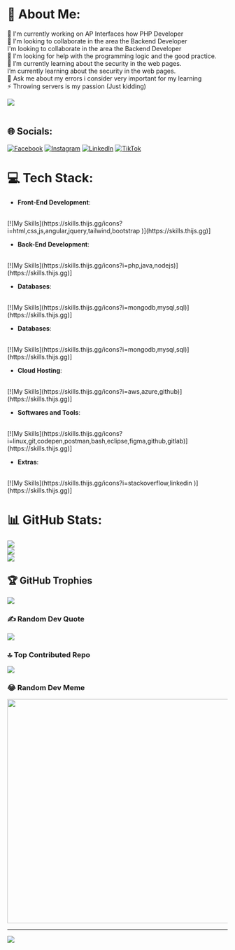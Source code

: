 # 💫 About Me:
🔭 I'm currently working on AP Interfaces how PHP Developer<br>👯 I'm looking to collaborate in the area the Backend Developer<br>I'm looking to collaborate in the area the Backend Developer<br>🤝 I'm looking for help with the programming logic and the good practice.<br>🌱 I’m currently learning about the security in the web pages.<br>I’m currently learning about the security in the web pages.<br>💬 Ask me about my errors i consider very important for my learning<br>⚡ Throwing servers is my passion (Just kidding)

<img src="https://user-images.githubusercontent.com/73097560/115834477-dbab4500-a447-11eb-908a-139a6edaec5c.gif"><br><br>


## 🌐 Socials:
[![Facebook](https://img.shields.io/badge/Facebook-%231877F2.svg?logo=Facebook&logoColor=white)](https://facebook.com/FerMtzLabra) [![Instagram](https://img.shields.io/badge/Instagram-%23E4405F.svg?logo=Instagram&logoColor=white)](https://instagram.com/_mf_ml_) [![LinkedIn](https://img.shields.io/badge/LinkedIn-%230077B5.svg?logo=linkedin&logoColor=white)](https://linkedin.com/in/maria-fernanda-martinez-labra-732039161) [![TikTok](https://img.shields.io/badge/TikTok-%23000000.svg?logo=TikTok&logoColor=white)](https://tiktok.com/@fmltz) 

# 💻 Tech Stack:

- **Front-End Development**:
<br>
[![My Skills](https://skills.thijs.gg/icons?i=html,css,js,angular,jquery,tailwind,bootstrap )](https://skills.thijs.gg)]

-  **Back-End Development**:
<br>
[![My Skills](https://skills.thijs.gg/icons?i=php,java,nodejs)](https://skills.thijs.gg)]

-  **Databases**:
<br>
[![My Skills](https://skills.thijs.gg/icons?i=mongodb,mysql,sql)](https://skills.thijs.gg)]

-  **Databases**:
<br>
[![My Skills](https://skills.thijs.gg/icons?i=mongodb,mysql,sql)](https://skills.thijs.gg)]

-  **Cloud Hosting**:
<br>
[![My Skills](https://skills.thijs.gg/icons?i=aws,azure,github)](https://skills.thijs.gg)]

-  **Softwares and Tools**:
<br>
[![My Skills](https://skills.thijs.gg/icons?i=linux,git,codepen,postman,bash,eclipse,figma,github,gitlab)](https://skills.thijs.gg)]

-  **Extras**:
<br>
[![My Skills](https://skills.thijs.gg/icons?i=stackoverflow,linkedin )](https://skills.thijs.gg)]

# 📊 GitHub Stats:
![](https://github-readme-stats.vercel.app/api?username=mf-mlz&theme=omni&hide_border=false&include_all_commits=true&count_private=true)<br/>
![](https://github-readme-streak-stats.herokuapp.com/?user=mf-mlz&theme=omni&hide_border=false)<br/>
![](https://github-readme-stats.vercel.app/api/top-langs/?username=mf-mlz&theme=omni&hide_border=false&include_all_commits=true&count_private=true&layout=compact)

## 🏆 GitHub Trophies
![](https://github-profile-trophy.vercel.app/?username=mf-mlz&theme=juicyfresh&no-frame=false&no-bg=false&margin-w=4)

### ✍️ Random Dev Quote
![](https://quotes-github-readme.vercel.app/api?type=horizontal&theme=radical)

### 🔝 Top Contributed Repo
![](https://github-contributor-stats.vercel.app/api?username=mf-mlz&limit=5&theme=dracula&combine_all_yearly_contributions=true)

### 😂 Random Dev Meme
<img src="https://rm.up.railway.app/" width="512px"/>

---
[![](https://visitcount.itsvg.in/api?id=mf-mlz&icon=7&color=5)](https://visitcount.itsvg.in)

<!-- Proudly created with GPRM ( https://gprm.itsvg.in ) -->
